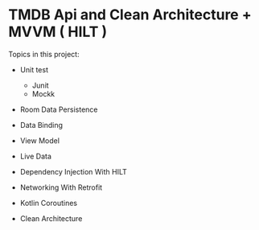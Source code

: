 # TMDB Api and Clean Architecture + MVVM ( HILT )

Topics in this project:

- Unit test
  * Junit 
  * Mockk
  
- Room Data Persistence

- Data Binding

- View Model

- Live Data

- Dependency Injection With HILT

- Networking With Retrofit   

- Kotlin Coroutines

- Clean Architecture   

